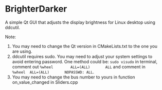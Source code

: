 # BrighterDarker
A simple Qt GUI that adjusts the display brightness for Linux desktop using ddcutil.

Note: 
1. You may need to change the Qt version in CMakeLists.txt to the one you are using.
2. ddcutil requires sudo. You may need to adjust your system settings to avoid entering password. One method could be: 
`sudo visudo` in terminal, comment out `%wheel        ALL=(ALL)       ALL` and comment in `%wheel  ALL=(ALL)       NOPASSWD: ALL`.
3. You may need to change the bus number to yours in function on_value_changed in Sliders.cpp
